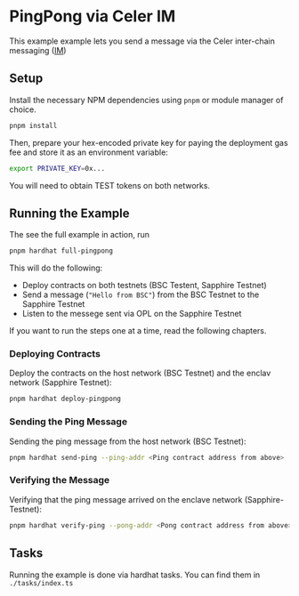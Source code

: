# PingPong via Celer IM
This example example lets you send a message via the Celer inter-chain messaging ([IM])

[IM]: https://im-docs.celer.network/

## Setup 

Install the necessary NPM dependencies using `pnpm` or module manager of choice.

```sh
pnpm install
```

Then, prepare your hex-encoded private key for paying the deployment gas fee
and store it as an environment variable:

```sh
export PRIVATE_KEY=0x...
```

You will need to obtain TEST tokens on both networks.

## Running the Example

The see the full example in action, run

```sh
pnpm hardhat full-pingpong
```

This will do the following:

- Deploy contracts on both testnets (BSC Testent, Sapphire Testnet)
- Send a message (`"Hello from BSC"`) from the BSC Testnet to the Sapphire Testnet
- Listen to the messege sent via OPL on the Sapphire Testnet

If you want to run the steps one at a time, read the following chapters.

### Deploying Contracts

Deploy the contracts on the host network (BSC Testnet) and the enclav network
(Sapphire Testnet):

```sh
pnpm hardhat deploy-pingpong
```

### Sending the Ping Message

Sending the ping message from the host network (BSC Testnet):

```sh
pnpm hardhat send-ping --ping-addr <Ping contract address from above>
```

### Verifying the Message

Verifying that the ping message arrived on the enclave network (Sapphire-Testnet):

```sh
pnpm hardhat verify-ping --pong-addr <Pong contract address from above>
```

## Tasks

Running the example is done via hardhat tasks. You can find them in  `./tasks/index.ts`